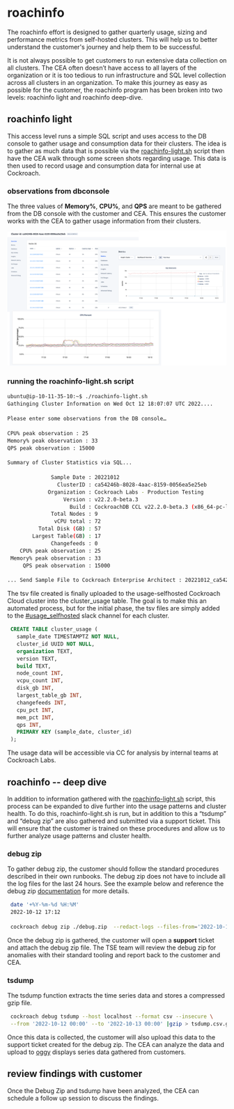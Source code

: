 # roachinfo

The roachinfo effort is designed to gather quarterly usage, sizing and performance metrics from self-hosted clusters. This will help us to better understand the customer's journey and help them to be successful.

It is not always possible to get customers to run extensive data collection on all clusters.  The CEA often doesn’t have access to all layers of the organization or it is too tedious to run infrastructure and SQL level collection across all clusters in an organization.  To make this journey as easy as possible for the customer, the roachinfo program has been broken into two levels:  roachinfo light and roachinfo deep-dive.

## roachinfo light

This access level runs a simple SQL script and uses access to the DB console to gather usage and consumption data for their clusters.  The idea is to gather as much data that is possible via the [roachinfo-light.sh](roachinfo-light.sh) script  then have the CEA walk through some screen shots regarding usage.  This data is then used to record usage and consumption data for internal use at Cockroach.

### observations from dbconsole

The three values of **Memory%**, **CPU%**, and **QPS** are meant to be gathered from the DB console with the customer and CEA.  This ensures the customer works with the CEA to gather usage information from their clusters.

![dbconsole observations](dbconsole_observations.png)

### running the roachinfo-light.sh script

```bash
ubuntu@ip-10-11-35-10:~$ ./roachinfo-light.sh
Gathinging Cluster Information on Wed Oct 12 18:07:07 UTC 2022....
 
Please enter some observations from the DB console…
 
CPU% peak observation : 25
Memory% peak observation : 33
QPS peak observation : 15000
 
Summary of Cluster Statistics via SQL...
 
              Sample Date : 20221012
                ClusterID : ca54246b-8028-4aac-8159-0056ea5e25eb
             Organization : Cockroach Labs - Production Testing
                  Version : v22.2.0-beta.3
                    Build : CockroachDB CCL v22.2.0-beta.3 (x86_64-pc-linux-gnu, built 2022/10/10 18:21:25, go1.19.1)
              Total Nodes : 9
               vCPU total : 72
          Total Disk (GB) : 57
        Largest Table(GB) : 17
              Changefeeds : 0
    CPU% peak observation : 25
 Memory% peak observation : 33
     QPS peak observation : 15000
 
... Send Sample File to Cockroach Enterprise Architect : 20221012_ca54246b-8028-4aac-8159-0056ea5e25eb.tsv
```

The tsv file created is finally uploaded to the usage-selfhosted Cockroach Cloud cluster into the cluster_usage table.  The goal is to make this an automated process, but for the initial phase, the tsv files are simply added to the [#usage_selfhosted](https://cockroachlabs.slack.com/archives/C046A2E22BC) slack channel for each cluster.

```sql
 CREATE TABLE cluster_usage (
   sample_date TIMESTAMPTZ NOT NULL,
   cluster_id UUID NOT NULL,
   organization TEXT,
   version TEXT,
   build TEXT,
   node_count INT,
   vcpu_count INT,
   disk_gb INT,
   largest_table_gb INT,
   changefeeds INT,
   cpu_pct INT,
   mem_pct INT,
   qps INT,
   PRIMARY KEY (sample_date, cluster_id)
 );
```

The usage data will be accessible via CC for analysis by internal teams at Cockroach Labs.

## roachinfo -- deep dive

In addition to information gathered with the [roachinfo-light.sh](roachinfo-light.sh) script, this process can be expanded to dive further into the usage patterns and cluster health.  To do this, roachinfo-light.sh is run, but in addition to this a “tsdump” and “debug zip” are also gathered and submitted via a support ticket.  This will ensure that the customer is trained on these procedures and allow us to further analyze usage patterns and cluster health.

### debug zip

To gather debug zip, the customer should follow the standard procedures described in their own runbooks.  The debug zip does not have to include all the log files for the last 24 hours.  See the example below and reference the debug zip [documentation](https://www.cockroachlabs.com/docs/v22.1/cockroach-debug-zip) for more details.

```bash
 date '+%Y-%m-%d %H:%M'
 2022-10-12 17:12

 cockroach debug zip ./debug.zip  --redact-logs --files-from='2022-10-11 17:12'
```

Once the debug zip is gathered, the customer will open a **support** ticket and attach the debug zip file.  The TSE team will review the debug zip for anomalies with their standard tooling and report back to the customer and CEA.

### tsdump

The tsdump function extracts the time series data and stores a compressed gzip file.  

```bash
 cockroach debug tsdump --host localhost --format csv --insecure \
 --from '2022-10-12 00:00' --to '2022-10-13 00:00' |gzip > tsdump.csv.gz
```

Once this data is collected, the customer will also upload this data to the support ticket created for the debug zip.  The CEA can analyze the data and upload to [oggy](https://oggy.crdb.dev/) displays series data gathered from customers.  

## review findings with customer

Once the Debug Zip and tsdump have been analyzed, the CEA can schedule a follow up session to discuss the findings.